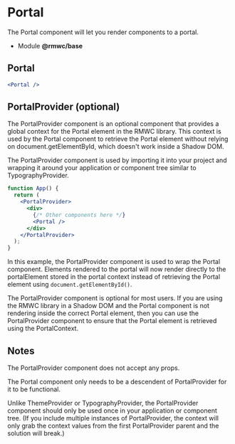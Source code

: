 # Portal

The Portal component will let you render components to a portal.

- Module **@rmwc/base**


## Portal

```jsx
<Portal />
```

## PortalProvider (optional)

The PortalProvider component is an optional component that provides a global context for the Portal element in the RMWC library. This context is used by the Portal component to retrieve the Portal element without relying on document.getElementById, which doesn't work inside a Shadow DOM.

The PortalProvider component is used by importing it into your project and wrapping it around your application or component tree similar to TypographyProvider.

```jsx
function App() {
  return (
    <PortalProvider>
      <div>
        {/* Other components here */}
        <Portal />
      </div>
    </PortalProvider>
  );
}
```

In this example, the PortalProvider component is used to wrap the Portal component. Elements rendered to the portal will now render directly to the portalElement stored in the portal context instead of retrieving the Portal element using `document.getElementById()`.

The PortalProvider component is optional for most users. If you are using the RMWC library in a Shadow DOM and the Portal component is not rendering inside the correct Portal element, then you can use the PortalProvider component to ensure that the Portal element is retrieved using the PortalContext.

## Notes

The PortalProvider component does not accept any props.

The Portal component only needs to be a descendent of PortalProvider for it to be functional.

Unlike ThemeProvider or TypographyProvider, the PortalProvider component should only be used once in your application or component tree. (If you include multiple instances of PortalProvider, the context will only grab the context values from the first PortalProvider parent and the solution will break.)

